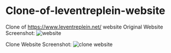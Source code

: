 # Clone-of-leventreplein-website
Clone of https://www.leventreplein.net/ website
Original Website Screenshot:
![website](https://user-images.githubusercontent.com/73392833/150674947-a589b04c-361a-4127-9cbf-20858642742b.png)

Clone Website Screenshot:
![clone website](https://user-images.githubusercontent.com/73392833/150675019-0079885a-bd7e-4e64-aab1-153bc7f5bc71.png)



